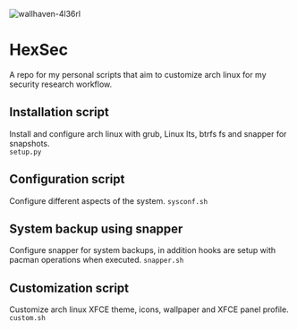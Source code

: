 ![wallhaven-4l36rl](https://github.com/0xd3d5ec/HexSec/assets/23657222/45e502b2-ba2d-4d82-b7ad-3db4c2177b32)
# HexSec
A repo for my personal scripts that aim to customize arch linux for my security research workflow.

## Installation script
Install and configure arch linux with grub, Linux lts, btrfs fs and snapper for snapshots.</br>
<code>setup.py</code>

## Configuration script
Configure different aspects of the system.
<code>sysconf.sh</code>

## System backup using snapper
Configure snapper for system backups, in addition hooks are setup with pacman operations when executed.
<code>snapper.sh</code>

## Customization script
Customize arch linux XFCE theme, icons, wallpaper and XFCE panel profile.
<code>custom.sh</code>
